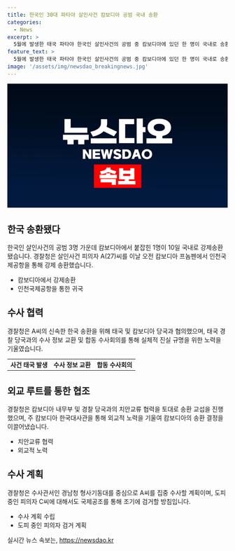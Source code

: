 ```yaml
---
title: 한국인 30대 파타야 살인사건 캄보디아 공범 국내 송환
categories:
  - News
excerpt: >
  5월에 발생한 태국 파타야 한국인 살인사건의 공범 중 캄보디아에 있던 한 명이 국내로 송환됐다. A씨는 한국인 피해자를 납치·살해하고 시신을 유기한 혐의를 받으며 범행 직후 캄보디아로 도주했었다. 경찰청은 A씨의 신속한 송환을 위해 노력했고, 현재는 A씨의 수사가 집중될 예정이다. 태국 당국의 협력과 이해를 촉구하는 경찰청장의 명의 친서도 발송되었고, 태국 경찰과의 수사 정보 교환 및 현지 수사회의 등이 이뤄졌다. 현재는 다른 공범들에 대한 추적과 조기 검거가 예상되고 있다.
feature_text: >
  5월에 발생한 태국 파타야 한국인 살인사건의 공범 중 캄보디아에 있던 한 명이 국내로 송환됐다. A씨는 한국인 피해자를 납치·살해하고 시신을 유기한 혐의를 받으며 범행 직후 캄보디아로 도주했었다. 경찰청은 A씨의 신속한 송환을 위해 노력했고, 현재는 A씨의 수사가 집중될 예정이다. 태국 당국의 협력과 이해를 촉구하는 경찰청장의 명의 친서도 발송되었고, 태국 경찰과의 수사 정보 교환 및 현지 수사회의 등이 이뤄졌다. 현재는 다른 공범들에 대한 추적과 조기 검거가 예상되고 있다.
image: '/assets/img/newsdao_breakingnews.jpg'
---
```


<p><img src="/assets/img/newsdao_breakingnews.jpg" alt="pcversion 속보" /></p>

<h2 data-ke-size="size26">한국 송환됐다</h2>

<p data-ke-size="size16">한국인 살인사건의 공범 3명 가운데 캄보디아에서 붙잡힌 1명이 10일 국내로 강제송환됐습니다. 경찰청은 살인사건 피의자 A(27)씨를 이날 오전 캄보디아 프놈펜에서 인천국제공항을 통해 강제 송환했습니다.</p>

<ul>
<li>캄보디아에서 강제송환</li>
<li>인천국제공항을 통한 귀국</li>
</ul>

<h2 data-ke-size="size26">수사 협력</h2>

<p data-ke-size="size16">경찰청은 A씨의 신속한 한국 송환을 위해 태국 및 캄보디아 당국과 협의했으며, 태국 경찰 당국과의 수사 정보 교환 및 합동 수사회의를 통해 실체적 진실 규명을 위한 노력을 기울였습니다.</p>

<table>
<tr>
<td style="text-align: center; height: 17px;"><b>사건 태국 발생</b></td>
<td style="text-align: center; height: 17px;"><b>수사 정보 교환</b></td>
<td style="text-align: center; height: 17px;"><b>합동 수사회의</b></td>
</tr>
</table>

<h2 data-ke-size="size26">외교 루트를 통한 협조</h2>

<p data-ke-size="size16">경찰청은 캄보디아 내무부 및 경찰 당국과의 치안교류 협력을 토대로 송환 교섭을 진행했으며, 주 캄보디아 한국대사관을 통해 외교적 노력을 기울여 캄보디아의 송환 결정을 이끌어냈습니다.</p>

<ul>
<li>치안교류 협력</li>
<li>외교적 노력</li>
</ul>

<h2 data-ke-size="size26">수사 계획</h2>

<p data-ke-size="size16">경찰청은 수사관서인 경남청 형사기동대를 중심으로 A씨를 집중 수사할 계획이며, 도피 중인 피의자 C씨에 대해서도 국제공조를 통해 조기에 검거할 방침입니다.</p>

<ul>
<li>수사 계획 수립</li>
<li>도피 중인 피의자 검거 계획</li>
</ul>
실시간 뉴스 속보는, <a href="https://newsdao.kr" rel="dofollow">https://newsdao.kr</a>


